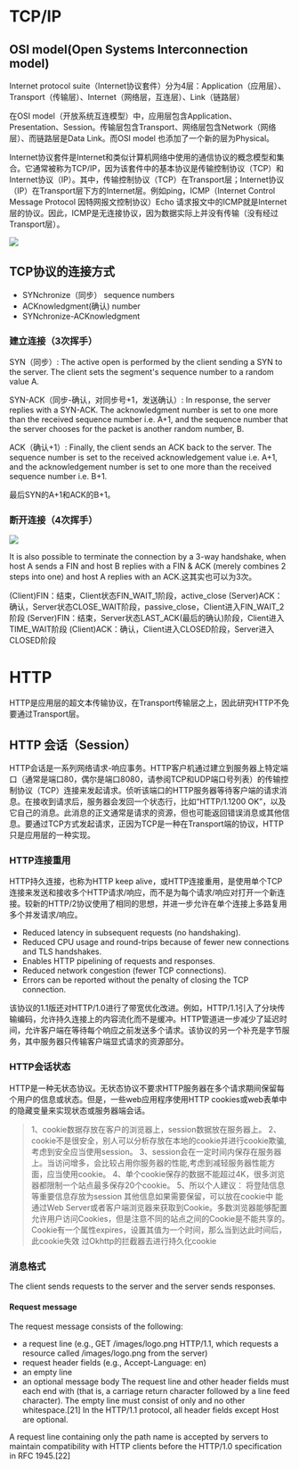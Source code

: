 # TCP/IP

## OSI model(Open Systems Interconnection model)

Internet protocol suite（Internet协议套件）分为4层：Application（应用层）、Transport（传输层）、Internet（网络层，互连层）、Link（链路层）

在OSI model（开放系统互连模型）中，应用层包含Application、Presentation、Session。传输层包含Transport、网络层包含Network（网络层）、而链路层是Data Link。而OSI model 也添加了一个新的层为Physical。

Internet协议套件是Internet和类似计算机网络中使用的通信协议的概念模型和集合。它通常被称为TCP/IP，因为该套件中的基本协议是传输控制协议（TCP）和Internet协议（IP）。其中，传输控制协议（TCP）在Transport层；Internet协议（IP）在Transport层下方的Internet层。例如ping，ICMP（Internet Control Message Protocol 因特网报文控制协议）Echo 请求报文中的ICMP就是Internet层的协议。因此，ICMP是无连接协议，因为数据实际上并没有传输（没有经过Transport层）。

![](https://img2020.cnblogs.com/blog/2051127/202105/2051127-20210518180150380-126476670.png)

## TCP协议的连接方式

- SYNchronize（同步） sequence numbers
- ACKnowledgment(确认) number
- SYNchronize-ACKnowledgment

### 建立连接（3次挥手）

SYN（同步）: The active open is performed by the client sending a SYN to the server. The client sets the segment's sequence number to a random value A.

SYN-ACK（同步-确认，对同步号+1，发送确认）: In response, the server replies with a SYN-ACK. The acknowledgment number is set to one more than the received sequence number i.e. A+1, and the sequence number that the server chooses for the packet is another random number, B.

ACK（确认+1）: Finally, the client sends an ACK back to the server. The sequence number is set to the received acknowledgement value i.e. A+1, and the acknowledgement number is set to one more than the received sequence number i.e. B+1.

最后SYN的A+1和ACK的B+1。



### 断开连接（4次挥手）

![](https://img2020.cnblogs.com/blog/2051127/202105/2051127-20210518181528127-666214551.png)

It is also possible to terminate the connection by a 3-way handshake, when host A sends a FIN and host B replies with a FIN & ACK (merely combines 2 steps into one) and host A replies with an ACK.这其实也可以为3次。

(Client)FIN：结束，Client状态FIN_WAIT_1阶段，active_close
(Server)ACK：确认，Server状态CLOSE_WAIT阶段，passive_close，Client进入FIN_WAIT_2阶段
(Server)FIN：结束，Server状态LAST_ACK(最后的确认)阶段，Client进入TIME_WAIT阶段
(Client)ACK：确认，Client进入CLOSED阶段，Server进入CLOSED阶段

# HTTP

HTTP是应用层的超文本传输协议，在Transport传输层之上，因此研究HTTP不免要通过Transport层。

## HTTP 会话（Session）

HTTP会话是一系列网络请求-响应事务。HTTP客户机通过建立到服务器上特定端口（通常是端口80，偶尔是端口8080，请参阅TCP和UDP端口号列表）的传输控制协议（TCP）连接来发起请求。侦听该端口的HTTP服务器等待客户端的请求消息。在接收到请求后，服务器会发回一个状态行，比如“HTTP/1.1200 OK”，以及它自己的消息。此消息的正文通常是请求的资源，但也可能返回错误消息或其他信息。要通过TCP方式发起请求，正因为TCP是一种在Transport端的协议，HTTP只是应用层的一种实现。

### HTTP连接重用

HTTP持久连接，也称为HTTP keep alive，或HTTP连接重用，是使用单个TCP连接来发送和接收多个HTTP请求/响应，而不是为每个请求/响应对打开一个新连接。较新的HTTP/2协议使用了相同的思想，并进一步允许在单个连接上多路复用多个并发请求/响应。

- Reduced latency in subsequent requests (no handshaking).
- Reduced CPU usage and round-trips because of fewer new connections and TLS handshakes.
- Enables HTTP pipelining of requests and responses.
- Reduced network congestion (fewer TCP connections).
- Errors can be reported without the penalty of closing the TCP connection.

该协议的1.1版还对HTTP/1.0进行了带宽优化改进。例如，HTTP/1.1引入了分块传输编码，允许持久连接上的内容流化而不是缓冲。HTTP管道进一步减少了延迟时间，允许客户端在等待每个响应之前发送多个请求。该协议的另一个补充是字节服务，其中服务器只传输客户端显式请求的资源部分。

### HTTP会话状态

HTTP是一种无状态协议。无状态协议不要求HTTP服务器在多个请求期间保留每个用户的信息或状态。但是，一些web应用程序使用HTTP cookies或web表单中的隐藏变量来实现状态或服务器端会话。

> 1、cookie数据存放在客户的浏览器上，session数据放在服务器上。
> 2、cookie不是很安全，别人可以分析存放在本地的cookie并进行cookie欺骗,考虑到安全应当使用session。
> 3、session会在一定时间内保存在服务器上。当访问增多，会比较占用你服务器的性能,考虑到减轻服务器性能方面，应当使用cookie。
> 4、单个cookie保存的数据不能超过4K，很多浏览器都限制一个站点最多保存20个cookie。
> 5、所以个人建议：
> 将登陆信息等重要信息存放为session
> 其他信息如果需要保留，可以放在cookie中
> 能通过Web Server或者客户端浏览器来获取到Cookie。多数浏览器能够配置允许用户访问Cookies，但是注意不同的站点之间的Cookie是不能共享的。
> Cookie有一个属性expires，设置其值为一个时间，那么当到达此时间后，此cookie失效
> 过Okhttp的拦截器去进行持久化cookie

### 消息格式

The client sends requests to the server and the server sends responses.

#### Request message
The request message consists of the following:

- a request line (e.g., GET /images/logo.png HTTP/1.1, which requests a resource called /images/logo.png from the server)
- request header fields (e.g., Accept-Language: en)
- an empty line
- an optional message body
The request line and other header fields must each end with <CR><LF> (that is, a carriage return character followed by a line feed character). The empty line must consist of only <CR><LF> and no other whitespace.[21] In the HTTP/1.1 protocol, all header fields except Host are optional.

A request line containing only the path name is accepted by servers to maintain compatibility with HTTP clients before the HTTP/1.0 specification in RFC 1945.[22]
